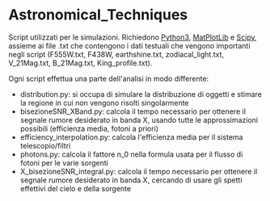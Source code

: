 # Astronomical_Techniques

Script utilizzati per le simulazioni. Richiedono [Python3](https://www.python.it/), [MatPlotLib](https://matplotlib.org/) e [Scipy](https://matplotlib.org/), assieme ai file .txt che contengono i dati testuali che vengono importanti negli script (F555W.txt, F438W, earthshine.txt, zodiacal_light.txt, V_21Mag.txt, B_21Mag.txt, King_profile.txt).

Ogni script effettua una parte dell'analisi in modo differente:
 - distribution.py: si occupa di simulare la distribuzione di oggetti e stimare la regione in cui non vengono risolti singolarmente
 - bisezioneSNR_XBand.py: calcola il tempo necessario per ottenere il segnale rumore desiderato in banda X, usando tutte le approssimazioni possibili (efficienza media, fotoni a priori)
 - efficiency_interpolation.py: calcola l'efficienza media per il sistema telescopio/filtri
 - photons.py: calcola il fattore n_0 nella formula usata per il flusso di fotoni per le varie sorgenti
 - X_bisezioneSNR_integral.py: calcola il tempo necessario per ottenere il segnale rumore desiderato in banda X, cercando di usare gli spetti effettivi del cielo e della sorgente
